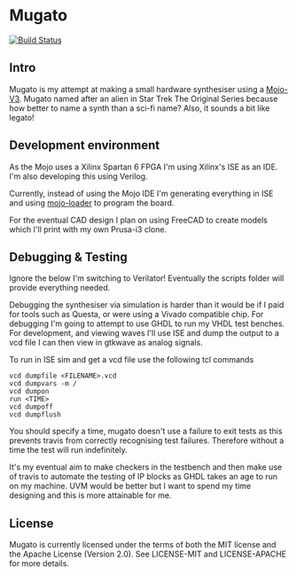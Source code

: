 # Mugato
[![Build Status](https://travis-ci.org/xd009642/Mugato.svg?branch=master)](https://travis-ci.org/xd009642/Mugato)
## Intro
Mugato is my attempt at making a small hardware synthesiser using a
[Mojo-V3](https://embeddedmicro.com/products/mojo-v3). Mugato named after an
alien in Star Trek The Original Series because how better to name a synth than
a sci-fi name? Also, it sounds a bit like legato!

## Development environment
As the Mojo uses a Xilinx Spartan 6 FPGA I'm using Xilinx's ISE as an IDE. I'm
also developing this using Verilog. 

Currently, instead of using the Mojo IDE I'm generating everything in ISE and using 
[mojo-loader](https://embeddedmicro.com/pages/mojo-loader) to program the board.

For the eventual CAD design I plan on using FreeCAD to create models which I'll
print with my own Prusa-i3 clone.

## Debugging & Testing

Ignore the below I'm switching to Verilator! Eventually the scripts folder will
provide everything needed.

Debugging the synthesiser via simulation is harder than it would be if I paid
for tools such as Questa, or were using a Vivado compatible chip. For debugging
I'm going to attempt to use GHDL to run my VHDL test benches. For development,
and viewing waves I'll use ISE and dump the output to a vcd file I can then view
in gtkwave as analog signals.

To run in ISE sim and get a vcd file use the following tcl commands

```
vcd dumpfile <FILENAME>.vcd
vcd dumpvars -m /
vcd dumpon
run <TIME>
vcd dumpoff
vcd dumpflush
```

You should specify a time, mugato doesn't use a failure to exit tests as this
prevents travis from correctly recognising test failures. Therefore without
a time the test will run indefinitely.

It's my eventual aim to make checkers in the testbench and then make use of
travis to automate the testing of IP blocks as GHDL takes an age to run on my
machine. UVM would be better but I want to spend my time designing and this is
more attainable for me.

## License
Mugato  is currently licensed under the terms of both the MIT license and the
Apache License (Version 2.0). See LICENSE-MIT and LICENSE-APACHE for more
details.
